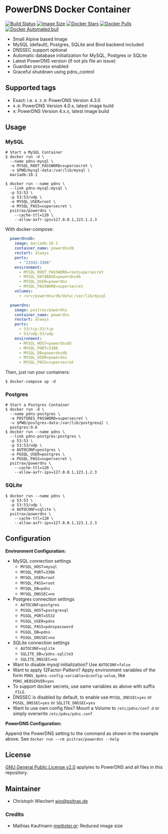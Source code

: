 # PowerDNS Docker Container

[![Build Status](https://travis-ci.org/psitrax/powerdns.svg)](https://travis-ci.org/psitrax/powerdns)
[![Image Size](https://images.microbadger.com/badges/image/psitrax/powerdns.svg)](https://microbadger.com/images/psitrax/powerdns)
[![Docker Stars](https://img.shields.io/docker/stars/psitrax/powerdns.svg)](https://hub.docker.com/r/psitrax/powerdns/)
[![Docker Pulls](https://img.shields.io/docker/pulls/psitrax/powerdns.svg)](https://hub.docker.com/r/psitrax/powerdns/)
[![Docker Automated buil](https://img.shields.io/docker/automated/psitrax/powerdns.svg)](https://hub.docker.com/r/psitrax/powerdns/)

* Small Alpine based Image
* MySQL (default), Postgres, SQLite and Bind backend included
* DNSSEC support optional
* Automatic database initialization for MySQL, Postgres or SQLite
* Latest PowerDNS version (if not pls file an issue)
* Guardian process enabled
* Graceful shutdown using pdns_control

## Supported tags

* Exact: i.e. `4.3.0`: PowerDNS Version 4.3.0
* `4.0`: PowerDNS Version 4.0.x, latest image build
* `4`: PowerDNS Version 4.x.x, latest image build

## Usage

### MySQL

```shell
# Start a MySQL Container
$ docker run -d \
  --name pdns-mysql \
  -e MYSQL_ROOT_PASSWORD=supersecret \
  -v $PWD/mysql-data:/var/lib/mysql \
  mariadb:10.1

$ docker run --name pdns \
  --link pdns-mysql:mysql \
  -p 53:53 \
  -p 53:53/udp \
  -e MYSQL_USER=root \
  -e MYSQL_PASS=supersecret \
  psitrax/powerdns \
    --cache-ttl=120 \
    --allow-axfr-ips=127.0.0.1,123.1.2.3
```

With docker-compose:
```yml
  powerdnsdb:
    image: mariadb:10.1
    container_name: powerdnsdb
    restart: always
    ports:
      - "23342:3306"
    environment:
      - MYSQL_ROOT_PASSWORD=rootsupersecret
      - MYSQL_DATABASE=powerdnsdb
      - MYSQL_USER=powerdns
      - MYSQL_PASSWORD=supersecret
    volumes:
      - /srv/powerdns/db/data:/var/lib/mysql

  powerdns:
    image: psitrax/powerdns
    container_name: powerdns
    restart: always
    ports:
      - 53/tcp:53/tcp
      - 53/udp:53/udp
    environment:
      - MYSQL_HOST=powerdnsdb
      - MYSQL_PORT=3306
      - MYSQL_DB=powerdnsdb
      - MYSQL_USER=powerdns
      - MYSQL_PASS=supersecret
```

Then, just run your containers:
```shell
$ docker-compose up -d
```

### Postgres

```shell
# Start a Postgres Container
$ docker run -d \
  --name pdns-postgres \
  -e POSTGRES_PASSWORD=supersecret \
  -v $PWD/postgres-data:/var/lib/postgresql \
  postgres:9.6
$ docker run --name pdns \
  --link pdns-postgres:postgres \
  -p 53:53 \
  -p 53:53/udp \
  -e AUTOCONF=postgres \
  -e PGSQL_USER=postgres \
  -e PGSQL_PASS=supersecret \
  psitrax/powerdns \
    --cache-ttl=120 \
    --allow-axfr-ips=127.0.0.1,123.1.2.3
```

### SQLite

```shell
$ docker run --name pdns \
  -p 53:53 \
  -p 53:53/udp \
  -e AUTOCONF=sqlite \
  psitrax/powerdns \
    --cache-ttl=120 \
    --allow-axfr-ips=127.0.0.1,123.1.2.3
```

## Configuration

**Environment Configuration:**

* MySQL connection settings
  * `MYSQL_HOST=mysql`
  * `MYSQL_PORT=3306`
  * `MYSQL_USER=root`
  * `MYSQL_PASS=root`
  * `MYSQL_DB=pdns`
  * `MYSQL_DNSSEC=no`
* Postgres connection settings
  * `AUTOCONF=postgres`
  * `PGSQL_HOST=postgresql`
  * `PGSQL_PORT=5532`
  * `PGSQL_USER=pdns`
  * `PGSQL_PASS=pdnspassword`
  * `PGSQL_DB=pdns`
  * `PGSQL_DNSSEC=no`
* SQLite connection settings
  * `AUTOCONF=sqlite`
  * `SQLITE_DB=/pdns.sqlite3`
  * `SQLITE_DNSSEC=no`
* Want to disable mysql initialization? Use `AUTOCONF=false`
* Want to apply 12Factor-Pattern? Apply environment variables of the form `PDNS_$pdns-config-variable=$config-value`, like `PDNS_WEBSERVER=yes`
* To support docker secrets, use same variables as above with suffix `_FILE`.
* DNSSEC is disabled by default, to enable use `MYSQL_DNSSEC=yes` or `PGSQL_DNSSEC=yes` or `SQLITE_DNSSEC=yes`
* Want to use own config files? Mount a Volume to `/etc/pdns/conf.d` or simply overwrite `/etc/pdns/pdns.conf`

**PowerDNS Configuration:**

Append the PowerDNS setting to the command as shown in the example above.
See `docker run --rm psitrax/powerdns --help`


## License

[GNU General Public License v2.0](https://github.com/PowerDNS/pdns/blob/master/COPYING) applyies to PowerDNS and all files in this repository.


## Maintainer

* Christoph Wiechert <wio@psitrax.de>

### Credits

* Mathias Kaufmann <me@stei.gr>: Reduced image size

